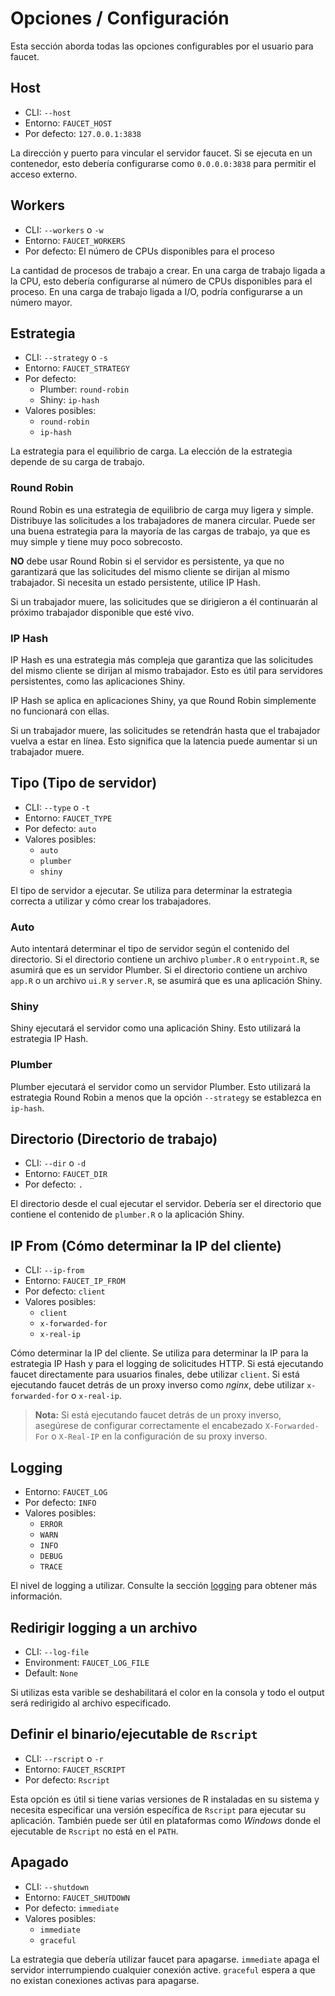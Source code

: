 # Opciones / Configuración

Esta sección aborda todas las opciones configurables por el usuario para
faucet.

## Host

- CLI: `--host`
- Entorno: `FAUCET_HOST`
- Por defecto: `127.0.0.1:3838`

La dirección y puerto para vincular el servidor faucet. Si se ejecuta en un
contenedor, esto debería configurarse como `0.0.0.0:3838` para permitir el
acceso externo.

## Workers

- CLI: `--workers` o `-w`
- Entorno: `FAUCET_WORKERS`
- Por defecto: El número de CPUs disponibles para el proceso

La cantidad de procesos de trabajo a crear. En una carga de trabajo ligada a la
CPU, esto debería configurarse al número de CPUs disponibles para el proceso.
En una carga de trabajo ligada a I/O, podría configurarse a un número mayor.

## Estrategia

- CLI: `--strategy` o `-s`
- Entorno: `FAUCET_STRATEGY`
- Por defecto:
    - Plumber: `round-robin`
    - Shiny: `ip-hash`
- Valores posibles:
    - `round-robin`
    - `ip-hash`

La estrategia para el equilibrio de carga. La elección de la estrategia depende
de su carga de trabajo.

### Round Robin

Round Robin es una estrategia de equilibrio de carga muy ligera y simple.
Distribuye las solicitudes a los trabajadores de manera circular. Puede ser una
buena estrategia para la mayoría de las cargas de trabajo, ya que es muy simple
y tiene muy poco sobrecosto.

**NO** debe usar Round Robin si el servidor es persistente, ya que no
garantizará que las solicitudes del mismo cliente se dirijan al mismo
trabajador. Si necesita un estado persistente, utilice IP Hash.

Si un trabajador muere, las solicitudes que se dirigieron a él continuarán al
próximo trabajador disponible que esté vivo.

### IP Hash

IP Hash es una estrategia más compleja que garantiza que las solicitudes del
mismo cliente se dirijan al mismo trabajador. Esto es útil para servidores
persistentes, como las aplicaciones Shiny.

IP Hash se aplica en aplicaciones Shiny, ya que Round Robin simplemente no
funcionará con ellas.

Si un trabajador muere, las solicitudes se retendrán hasta que el trabajador
vuelva a estar en línea. Esto significa que la latencia puede aumentar si un
trabajador muere.

## Tipo (Tipo de servidor)

- CLI: `--type` o `-t`
- Entorno: `FAUCET_TYPE`
- Por defecto: `auto`
- Valores posibles:
    - `auto`
    - `plumber`
    - `shiny`

El tipo de servidor a ejecutar. Se utiliza para determinar la estrategia
correcta a utilizar y cómo crear los trabajadores.

### Auto

Auto intentará determinar el tipo de servidor según el contenido del
directorio. Si el directorio contiene un archivo `plumber.R` o `entrypoint.R`,
se asumirá que es un servidor Plumber. Si el directorio contiene un archivo
`app.R` o un archivo `ui.R` y `server.R`, se asumirá que es una aplicación
Shiny.

### Shiny

Shiny ejecutará el servidor como una aplicación Shiny. Esto utilizará la
estrategia IP Hash.

### Plumber

Plumber ejecutará el servidor como un servidor Plumber. Esto utilizará la
estrategia Round Robin a menos que la opción `--strategy` se establezca en
`ip-hash`.

## Directorio (Directorio de trabajo)

- CLI: `--dir` o `-d`
- Entorno: `FAUCET_DIR`
- Por defecto: `.`

El directorio desde el cual ejecutar el servidor. Debería ser el directorio que
contiene el contenido de `plumber.R` o la aplicación Shiny.

## IP From (Cómo determinar la IP del cliente)

- CLI: `--ip-from`
- Entorno: `FAUCET_IP_FROM`
- Por defecto: `client`
- Valores posibles:
    - `client`
    - `x-forwarded-for`
    - `x-real-ip`

Cómo determinar la IP del cliente. Se utiliza para determinar la IP para la
estrategia IP Hash y para el logging de solicitudes HTTP. Si está ejecutando
faucet directamente para usuarios finales, debe utilizar `client`. Si está
ejecutando faucet detrás de un proxy inverso como _nginx_, debe utilizar
`x-forwarded-for` o `x-real-ip`.

> **Nota:** Si está ejecutando faucet detrás de un proxy inverso, asegúrese
> de configurar correctamente el encabezado `X-Forwarded-For` o `X-Real-IP` en la
> configuración de su proxy inverso. 

## Logging

- Entorno: `FAUCET_LOG`
- Por defecto: `INFO`
- Valores posibles:
    - `ERROR`
    - `WARN`
    - `INFO`
    - `DEBUG`
    - `TRACE`

El nivel de logging a utilizar. Consulte la sección [logging](./logging.md)
para obtener más información.

## Redirigir logging a un archivo

- CLI: `--log-file`
- Environment: `FAUCET_LOG_FILE`
- Default: `None`

Si utilizas esta varible se deshabilitará el color en la consola y todo el output
será redirigido al archivo especificado.

## Definir el binario/ejecutable de `Rscript`

- CLI: `--rscript` o `-r`
- Entorno: `FAUCET_RSCRIPT`
- Por defecto: `Rscript`

Esta opción es útil si tiene varias versiones de R instaladas en su sistema y
necesita especificar una versión específica de `Rscript` para ejecutar su
aplicación. También puede ser útil en plataformas como _Windows_ donde el
ejecutable de `Rscript` no está en el `PATH`.


## Apagado

- CLI: `--shutdown`
- Entorno: `FAUCET_SHUTDOWN`
- Por defecto: `immediate`
- Valores posibles:
    - `immediate`
    - `graceful`

La estrategia que debería utilizar faucet para apagarse. `immediate`
apaga el servidor interrumpiendo cualquier conexión active. `graceful`
espera a que no existan conexiones activas para apagarse.
